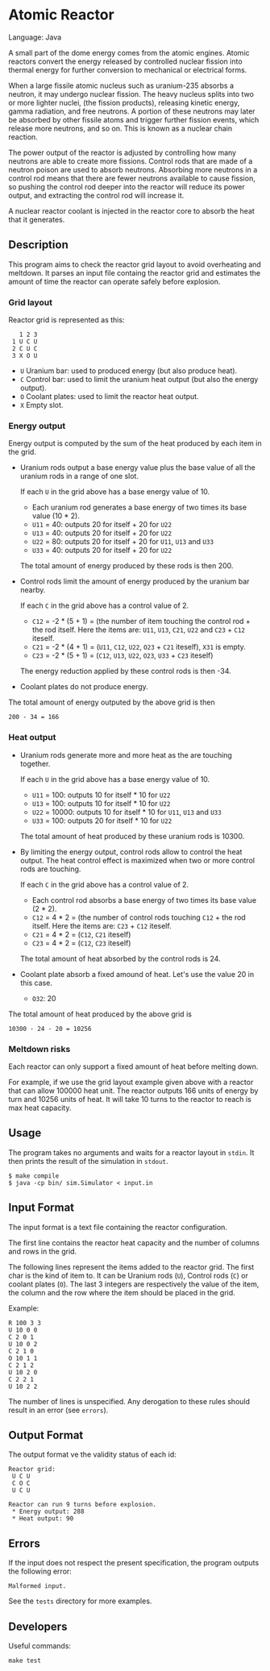 # Atomic Reactor

Language: Java

A small part of the dome energy comes from the atomic engines.
Atomic reactors convert the energy released by controlled nuclear fission into
thermal energy for further conversion to mechanical or electrical forms.

When a large fissile atomic nucleus such as uranium-235 absorbs a neutron,
it may undergo nuclear fission.
The heavy nucleus splits into two or more lighter nuclei, (the fission products),
releasing kinetic energy, gamma radiation, and free neutrons.
A portion of these neutrons may later be absorbed by other fissile atoms and
trigger further fission events, which release more neutrons, and so on.
This is known as a nuclear chain reaction.

The power output of the reactor is adjusted by controlling how many neutrons are able
to create more fissions.
Control rods that are made of a neutron poison are used to absorb neutrons.
Absorbing more neutrons in a control rod means that there are fewer neutrons
available to cause fission, so pushing the control rod deeper into the reactor
will reduce its power output, and extracting the control rod will increase it.

A nuclear reactor coolant is injected in the reactor core to absorb the heat that
it generates.

## Description

This program aims to check the reactor grid layout to avoid overheating and meltdown.
It parses an input file containg the reactor grid and estimates the amount of time
the reactor can operate safely before explosion.

### Grid layout

Reactor grid is represented as this:

	   1 2 3
	 1 U C U
	 2 C U C
	 3 X O U

* `U` Uranium bar: used to produced energy (but also produce heat).
* `C` Control bar: used to limit the uranium heat output (but also the energy output).
* `O` Coolant plates: used to limit the reactor heat output.
* `X` Empty slot.

### Energy output

Energy output is computed by the sum of the heat produced by each item in the grid.

* Uranium rods output a base energy value plus the base value of all the uranium rods
  in a range of one slot.

  If each `U` in the grid above has a base energy value of 10.
    * Each uranium rod generates a base energy of two times its base value (10 * 2).
    * `U11` = 40: outputs 20 for itself + 20 for `U22`
    * `U13` = 40: outputs 20 for itself + 20 for `U22`
    * `U22` = 80: outputs 20 for itself + 20 for `U11`, `U13` and `U33`
    * `U33` = 40: outputs 20 for itself + 20 for `U22`

  The total amount of energy produced by these rods is then 200.

* Control rods limit the amount of energy produced by the uranium bar nearby.

  If each `C` in the grid above has a control value of 2.
   * `C12` = -2 * (5 + 1) = (the number of item touching the control rod + the rod itself.
	 Here the items are: `U11`, `U13`, `C21`, `U22` and `C23` + `C12` iteself.
   * `C21` = -2 * (4 + 1) = (`U11`, `C12`, `U22`, `O23` + `C21` iteself), `X31` is empty.
   * `C23` = -2 * (5 + 1) = (`C12`, `U13`, `U22`, `O23`, `U33` + `C23` iteself)

  The energy reduction applied by these control rods is then -34.

* Coolant plates do not produce energy.

The total amount of energy outputed by the above grid is then

	200 - 34 = 166

### Heat output

* Uranium rods generate more and more heat as the are touching together.

  If each `U` in the grid above has a base energy value of 10.
   * `U11` = 100: outputs 10 for itself * 10 for `U22`
   * `U13` = 100: outputs 10 for itself * 10 for `U22`
   * `U22` = 10000: outputs 10 for itself * 10 for `U11`, `U13` and `U33`
   * `U33` = 100: outputs 20 for itself * 10 for `U22`

  The total amount of heat produced by these uranium rods is 10300.

* By limiting the energy output, control rods allow to control the heat output.
  The heat control effect is maximized when two or more control rods are touching.

  If each `C` in the grid above has a control value of 2.
   * Each control rod absorbs a base energy of two times its base value (2 * 2).
   * `C12` = 4 * 2 = (the number of control rods touching `C12` + the rod itself.
	 Here the items are: `C23` + `C12` iteself.
   * `C21` = 4 * 2 = (`C12`, `C21` iteself)
   * `C23` = 4 * 2 = (`C12`, `C23` iteself)

   The total amount of heat absorbed by the control rods is 24.

* Coolant plate absorb a fixed amound of heat. Let's use the value 20 in this case.
   * `O32`: 20

The total amount of heat produced by the above grid is

	10300 - 24 - 20 = 10256

### Meltdown risks

Each reactor can only support a fixed amount of heat before melting down.

For example, if we use the grid layout example given above with a reactor that can
allow 100000 heat unit.
The reactor outputs 166 units of energy by turn and 10256 units of heat.
It will take 10 turns to the reactor to reach is max heat capacity.

## Usage

The program takes no arguments and waits for a reactor layout in `stdin`.
It then prints the result of the simulation in `stdout`.

	$ make compile
	$ java -cp bin/ sim.Simulator < input.in

## Input Format

The input format is a text file containing the reactor configuration.

The first line contains the reactor heat capacity and the number of columns and
rows in the grid.

The following lines represent the items added to the reactor grid.
The first char is the kind of item to.
It can be Uranium rods (`U`), Control rods (`C`) or coolant plates (`O`).
The last 3 integers are respectively the value of the item, the column and the
row where the item should be placed in the grid.

Example:

	R 100 3 3
	U 10 0 0
	C 2 0 1
	U 10 0 2
	C 2 1 0
	O 10 1 1
	C 2 1 2
	U 10 2 0
	C 2 2 1
	U 10 2 2

The number of lines is unspecified.
Any derogation to these rules should result in an error (see `errors`).

## Output Format

The output format ve the validity status of each id:

	Reactor grid:
	 U C U
	 C O C
	 U C U

	Reactor can run 9 turns before explosion.
	 * Energy output: 288
	 * Heat output: 90

## Errors

If the input does not respect the present specification, the program outputs
the following error:

	Malformed input.

See the `tests` directory for more examples.

## Developers

Useful commands:

	make test
